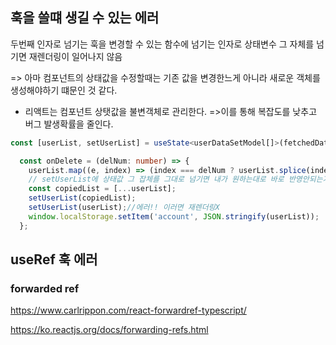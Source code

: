 ## 훅을 쓸떄 생길 수 있는 에러
두번째 인자로 넘기는 훅을 변경할 수 있는 함수에 넘기는 인자로 상태변수 그 자체를 넘기면 재렌더링이 일어나지 않음

=> 아마 컴포넌트의 상태값을 수정할때는 기존 값을 변경한느게 아니라 새로운 객체를 생성해야하기 떄문인 것 같다.
   * 리액트는 컴포넌트 상탯값을 불변객체로 관리한다. =>이를 통해 복잡도를 낮추고 버그 발생확률을 줄인다.
```typescript
const [userList, setUserList] = useState<userDataSetModel[]>(fetchedData ? (JSON.parse(fetchedData) as userDataSetModel[]) : []);

  const onDelete = (delNum: number) => {
    userList.map((e, index) => (index === delNum ? userList.splice(index, 1) : null));
    // setUserList에 상태값 그 잡체를 그대로 넘기면 내가 원하는대로 바로 반영안되는거였음
    const copiedList = [...userList];
    setUserList(copiedList);
    setUserList(userList);//에러!! 이러면 재렌더링X
    window.localStorage.setItem('account', JSON.stringify(userList));
  };
  ```

  ## useRef 훅 에러

  ### forwarded ref
  https://www.carlrippon.com/react-forwardref-typescript/

  https://ko.reactjs.org/docs/forwarding-refs.html
